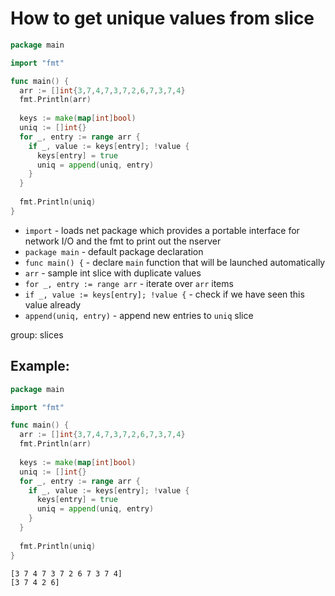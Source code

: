 # How to get unique values from slice

```go
package main

import "fmt"

func main() {
  arr := []int{3,7,4,7,3,7,2,6,7,3,7,4}
  fmt.Println(arr)
  
  keys := make(map[int]bool)
  uniq := []int{}	
  for _, entry := range arr {
    if _, value := keys[entry]; !value {
      keys[entry] = true
      uniq = append(uniq, entry)
    }
  }
  
  fmt.Println(uniq)
}
```

- `import` - loads net package which provides a portable interface for network I/O and the fmt to print out the nserver
- `package main` - default package declaration
- `func main() {` - declare `main` function that will be launched automatically
- `arr` - sample int slice with duplicate values
- `for _, entry := range arr` - iterate over `arr` items
- `if _, value := keys[entry]; !value {` - check if we have seen this value already
- `append(uniq, entry)` - append new entries to `uniq` slice

group: slices

## Example: 
```go
package main

import "fmt"

func main() {
  arr := []int{3,7,4,7,3,7,2,6,7,3,7,4}
  fmt.Println(arr)
  
  keys := make(map[int]bool)
  uniq := []int{}	
  for _, entry := range arr {
    if _, value := keys[entry]; !value {
      keys[entry] = true
      uniq = append(uniq, entry)
    }
  }
  
  fmt.Println(uniq)
}
```
```
[3 7 4 7 3 7 2 6 7 3 7 4]
[3 7 4 2 6]

```

